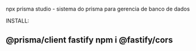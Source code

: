 npx prisma studio - sistema do prisma para gerencia de banco de dados


INSTALL:

@prisma/client
fastify
npm i @fastify/cors
-
